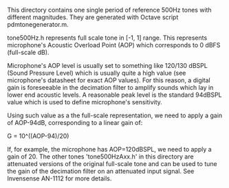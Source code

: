 This directory contains one single period of reference 500Hz tones with different magnitudes. They are generated with Octave script pdmtonegenerator.m.

tone500Hz.h represents full scale tone in [-1, 1] range. This represents microphone's Acoustic Overload Point (AOP) which corresponds to 0 dBFS (full-scale dB).

Microphone's AOP level is usually set to something like 120/130 dBSPL (Sound Pressure Level) which is usually quite a high value (see microphone's datasheet for exact AOP values). For this reason, a digital gain is foreseeable in the decimation filter to amplify sounds which lay in lower end acoustic levels. A reasonable peak level is the standard 94dBSPL value which is used to define microphone's sensitivity.

Using such value as a the full-scale representation, we need to apply a gain of AOP-94dB, corresponding to a linear gain of:

G = 10^((AOP-94)/20)


If, for example, the microphone has AOP=120dBSPL, we need to apply a gain of 20.
The other tones 'tone500HzAxx.h' in this directory are attenuated versions of the original full-scale tone and can be used to tune the gain of the decimation filter on an attenuated input signal.
See Invensense AN-1112 for more details.






